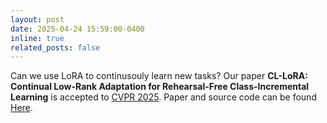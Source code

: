 ```yaml
---
layout: post
date: 2025-04-24 15:59:00-0400
inline: true
related_posts: false
---
```


Can we use LoRA to continusouly learn new tasks? Our paper **CL-LoRA: Continual Low-Rank Adaptation for Rehearsal-Free Class-Incremental Learning** is accepted to [CVPR 2025](https://cvpr.thecvf.com/Conferences/2025). Paper and source code can be found [Here](https://openaccess.thecvf.com/content/CVPR2025/papers/He_CL-LoRA_Continual_Low-Rank_Adaptation_for_Rehearsal-Free_Class-Incremental_Learning_CVPR_2025_paper.pdf).
